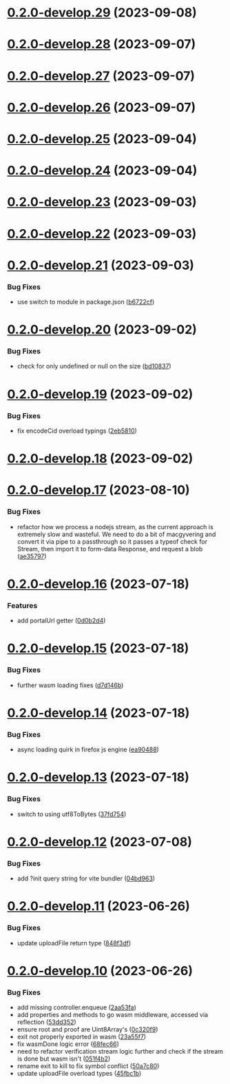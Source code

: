 # [0.2.0-develop.29](https://git.lumeweb.com/LumeWeb/libportal/compare/v0.2.0-develop.28...v0.2.0-develop.29) (2023-09-08)

# [0.2.0-develop.28](https://git.lumeweb.com/LumeWeb/libportal/compare/v0.2.0-develop.27...v0.2.0-develop.28) (2023-09-07)

# [0.2.0-develop.27](https://git.lumeweb.com/LumeWeb/libportal/compare/v0.2.0-develop.26...v0.2.0-develop.27) (2023-09-07)

# [0.2.0-develop.26](https://git.lumeweb.com/LumeWeb/libportal/compare/v0.2.0-develop.25...v0.2.0-develop.26) (2023-09-07)

# [0.2.0-develop.25](https://git.lumeweb.com/LumeWeb/libportal/compare/v0.2.0-develop.24...v0.2.0-develop.25) (2023-09-04)

# [0.2.0-develop.24](https://git.lumeweb.com/LumeWeb/libportal/compare/v0.2.0-develop.23...v0.2.0-develop.24) (2023-09-04)

# [0.2.0-develop.23](https://git.lumeweb.com/LumeWeb/libportal/compare/v0.2.0-develop.22...v0.2.0-develop.23) (2023-09-03)

# [0.2.0-develop.22](https://git.lumeweb.com/LumeWeb/libportal/compare/v0.2.0-develop.21...v0.2.0-develop.22) (2023-09-03)

# [0.2.0-develop.21](https://git.lumeweb.com/LumeWeb/libportal/compare/v0.2.0-develop.20...v0.2.0-develop.21) (2023-09-03)


### Bug Fixes

* use switch to module in package.json ([b6722cf](https://git.lumeweb.com/LumeWeb/libportal/commit/b6722cf98d347095815532b3923eefb42deb2f0a))

# [0.2.0-develop.20](https://git.lumeweb.com/LumeWeb/libportal/compare/v0.2.0-develop.19...v0.2.0-develop.20) (2023-09-02)


### Bug Fixes

* check for only undefined or null on the size ([bd10837](https://git.lumeweb.com/LumeWeb/libportal/commit/bd108376ba33bb3c6b5c25606c5ed032e292e911))

# [0.2.0-develop.19](https://git.lumeweb.com/LumeWeb/libportal/compare/v0.2.0-develop.18...v0.2.0-develop.19) (2023-09-02)


### Bug Fixes

* fix encodeCid overload typings ([2eb5810](https://git.lumeweb.com/LumeWeb/libportal/commit/2eb5810dec17413ef68f282e9d884bcd867f520d))

# [0.2.0-develop.18](https://git.lumeweb.com/LumeWeb/libportal/compare/v0.2.0-develop.17...v0.2.0-develop.18) (2023-09-02)

# [0.2.0-develop.17](https://git.lumeweb.com/LumeWeb/libportal/compare/v0.2.0-develop.16...v0.2.0-develop.17) (2023-08-10)


### Bug Fixes

* refactor how we process a nodejs stream, as the current approach is extremely slow and wasteful. We need to do a bit of macgyvering and convert it via pipe to a passthrough so it passes a typeof check for Stream, then import it to form-data Response, and request a blob ([ae35797](https://git.lumeweb.com/LumeWeb/libportal/commit/ae35797a2525d23ac9a552d076a9904e68a7a142))

# [0.2.0-develop.16](https://git.lumeweb.com/LumeWeb/libportal/compare/v0.2.0-develop.15...v0.2.0-develop.16) (2023-07-18)


### Features

* add portalUrl getter ([0d0b2d4](https://git.lumeweb.com/LumeWeb/libportal/commit/0d0b2d4799a277c25f39673a10e4351c1991536c))

# [0.2.0-develop.15](https://git.lumeweb.com/LumeWeb/libportal/compare/v0.2.0-develop.14...v0.2.0-develop.15) (2023-07-18)


### Bug Fixes

* further wasm loading fixes ([d7d146b](https://git.lumeweb.com/LumeWeb/libportal/commit/d7d146b78d3737b17baf45bb4dd2dcf8fc7cbe8d))

# [0.2.0-develop.14](https://git.lumeweb.com/LumeWeb/libportal/compare/v0.2.0-develop.13...v0.2.0-develop.14) (2023-07-18)


### Bug Fixes

* async loading quirk in firefox js engine ([ea90488](https://git.lumeweb.com/LumeWeb/libportal/commit/ea9048868a4323da810bf139a083daf3ed5d79f7))

# [0.2.0-develop.13](https://git.lumeweb.com/LumeWeb/libportal/compare/v0.2.0-develop.12...v0.2.0-develop.13) (2023-07-18)


### Bug Fixes

* switch to using utf8ToBytes ([37fd754](https://git.lumeweb.com/LumeWeb/libportal/commit/37fd7543afe5f06e3193e24cb2c3390c848faadb))

# [0.2.0-develop.12](https://git.lumeweb.com/LumeWeb/libportal/compare/v0.2.0-develop.11...v0.2.0-develop.12) (2023-07-08)


### Bug Fixes

* add ?init query string for vite bundler ([04bd963](https://git.lumeweb.com/LumeWeb/libportal/commit/04bd9636a3fc70f5d23b5e61add7fb3d18604d27))

# [0.2.0-develop.11](https://git.lumeweb.com/LumeWeb/libportal/compare/v0.2.0-develop.10...v0.2.0-develop.11) (2023-06-26)


### Bug Fixes

* update uploadFile return type ([848f3df](https://git.lumeweb.com/LumeWeb/libportal/commit/848f3dff9d55e6c08779ae3696c6053d406d2f32))

# [0.2.0-develop.10](https://git.lumeweb.com/LumeWeb/libportal/compare/v0.2.0-develop.9...v0.2.0-develop.10) (2023-06-26)


### Bug Fixes

* add missing controller.enqueue ([2aa53fa](https://git.lumeweb.com/LumeWeb/libportal/commit/2aa53faf00cc7024a24dc97fffaeb855faa4e650))
* add properties and methods to go wasm middleware, accessed via reflection ([53dd352](https://git.lumeweb.com/LumeWeb/libportal/commit/53dd352c95fec8ec266a53c03f19cecbecf8821b))
* ensure root and proof are Uint8Array's ([0c320f9](https://git.lumeweb.com/LumeWeb/libportal/commit/0c320f992bdf269614716b51818ed7063086c01c))
* exit not properly exported in wasm ([23a55f7](https://git.lumeweb.com/LumeWeb/libportal/commit/23a55f772b7dde7712742ee5f47a5fda5bb8afd2))
* fix wasmDone logic error ([68fec66](https://git.lumeweb.com/LumeWeb/libportal/commit/68fec66069721a6dc94027419ddd2cafbc877cbc))
* need to refactor verification stream logic further and check if the stream is done but wasm isn't ([051f4b2](https://git.lumeweb.com/LumeWeb/libportal/commit/051f4b2da75ab2287c99a3514af5d0d4f28017bf))
* rename exit to kill to fix symbol conflict ([50a7c80](https://git.lumeweb.com/LumeWeb/libportal/commit/50a7c803584b57e4e294aca117fc1e8b9a2a09c7))
* update uploadFile overload types ([45fbc1b](https://git.lumeweb.com/LumeWeb/libportal/commit/45fbc1b63d2c19e186d6f21b022fee62be61866a))
